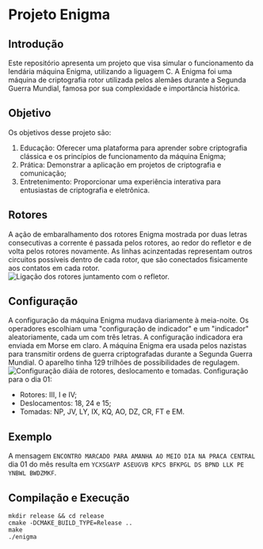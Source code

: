 # Projeto Enigma

## Introdução
Este repositório apresenta um projeto que visa simular o funcionamento da lendária máquina Enigma, utilizando a liguagem C. A Enigma foi uma máquina de criptografia rotor utilizada pelos alemães durante a Segunda Guerra Mundial, famosa por sua complexidade e importância histórica.

## Objetivo
Os objetivos desse projeto são:
  1. Educação: Oferecer uma plataforma para aprender sobre criptografia clássica e os princípios de funcionamento da máquina Enigma;
  2. Prática: Demonstrar a aplicação  em projetos de criptografia e comunicação;
  3. Entretenimento: Proporcionar uma experiência interativa para entusiastas de criptografia e eletrônica.

## Rotores
A ação de embaralhamento dos rotores Enigma mostrada por duas letras consecutivas a corrente é passada pelos rotores, ao redor do refletor e de volta pelos rotores novamente. As linhas acinzentadas representam outros circuitos possíveis dentro de cada rotor, que são conectados fisicamente aos contatos em cada rotor.
![Ligação dos rotores juntamento com o refletor.](https://atitudereflexiva.wordpress.com/wp-content/uploads/2015/12/image022.jpg)

## Configuração
A configuração da máquina Enigma mudava diariamente à meia-noite. Os operadores escolhiam uma "configuração de indicador" e um "indicador" aleatoriamente, cada um com três letras. A configuração indicadora era enviada em Morse em claro. 
A máquina Enigma era usada pelos nazistas para transmitir ordens de guerra criptografadas durante a Segunda Guerra Mundial. O aparelho tinha 129 trilhões de possibilidades de regulagem. 
![Configuração diáia de rotores, deslocamento e tomadas.](https://www.chargebee.com/blog/images/posts/morse-code.png)
Configuração para o dia 01:
  * Rotores: III, I e IV;
  * Deslocamentos: 18, 24 e 15;
  * Tomadas: NP, JV, LY, IX, KQ, AO, DZ, CR, FT e EM.

## Exemplo
A mensagem `ENCONTRO MARCADO PARA AMANHA AO MEIO DIA NA PRACA CENTRAL` dia 01 do mês resulta em `YCXSGAYP ASEUGVB KPCS BFKPGL DS BPND LLK PE YNBWL BWDZMKF`.

## Compilação e Execução
```
mkdir release && cd release
cmake -DCMAKE_BUILD_TYPE=Release ..
make
./enigma
```
